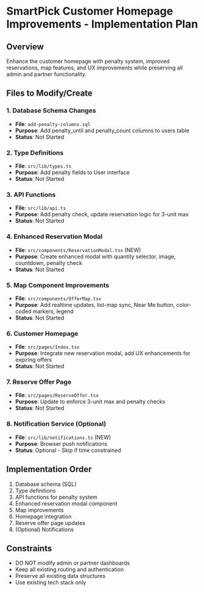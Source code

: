 # SmartPick Customer Homepage Improvements - Implementation Plan

## Overview
Enhance the customer homepage with penalty system, improved reservations, map features, and UX improvements while preserving all admin and partner functionality.

## Files to Modify/Create

### 1. Database Schema Changes
- **File**: `add-penalty-columns.sql`
- **Purpose**: Add penalty_until and penalty_count columns to users table
- **Status**: Not Started

### 2. Type Definitions
- **File**: `src/lib/types.ts`
- **Purpose**: Add penalty fields to User interface
- **Status**: Not Started

### 3. API Functions
- **File**: `src/lib/api.ts`
- **Purpose**: Add penalty check, update reservation logic for 3-unit max
- **Status**: Not Started

### 4. Enhanced Reservation Modal
- **File**: `src/components/ReservationModal.tsx` (NEW)
- **Purpose**: Create enhanced modal with quantity selector, image, countdown, penalty check
- **Status**: Not Started

### 5. Map Component Improvements
- **File**: `src/components/OfferMap.tsx`
- **Purpose**: Add realtime updates, list-map sync, Near Me button, color-coded markers, legend
- **Status**: Not Started

### 6. Customer Homepage
- **File**: `src/pages/Index.tsx`
- **Purpose**: Integrate new reservation modal, add UX enhancements for expiring offers
- **Status**: Not Started

### 7. Reserve Offer Page
- **File**: `src/pages/ReserveOffer.tsx`
- **Purpose**: Update to enforce 3-unit max and penalty checks
- **Status**: Not Started

### 8. Notification Service (Optional)
- **File**: `src/lib/notifications.ts` (NEW)
- **Purpose**: Browser push notifications
- **Status**: Optional - Skip if time constrained

## Implementation Order
1. Database schema (SQL)
2. Type definitions
3. API functions for penalty system
4. Enhanced reservation modal component
5. Map improvements
6. Homepage integration
7. Reserve offer page updates
8. (Optional) Notifications

## Constraints
- DO NOT modify admin or partner dashboards
- Keep all existing routing and authentication
- Preserve all existing data structures
- Use existing tech stack only
